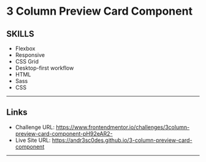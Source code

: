 # 3 Column Preview Card Component

## SKILLS

- Flexbox
- Responsive
- CSS Grid
- Desktop-first workflow
- HTML
- Sass
- CSS

---
## Links

- Challenge URL: https://www.frontendmentor.io/challenges/3column-preview-card-component-pH92eAR2-
- Live Site URL: https://andr3sc0des.github.io/3-column-preview-card-component

---